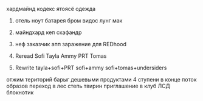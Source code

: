 хардмайнд кодекс ятоясё
одежда

1. отель ноут батарея бром видос лунг мак
2. майндхард кеп скафандр
3. неф заказчик апп заражение для REDhood

0. Reread
	Sofi
	Tayla
	Ammy
	PRT
	Tomas
1. Rewrite
		tayla+sofi+PRT
			sofi+ammy
			sofi+tomas+undersiders

отжим територий барыг дешевыми продуктами
4 ступени в конце поток образов 
переход в лес степь твирин 
приглашение в клуб
ЛСД блокнотик